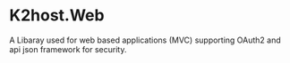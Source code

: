 
# K2host.Web

A Libaray used for web based applications (MVC) supporting OAuth2 and api json framework for security.
